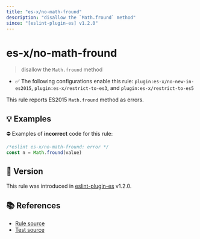 ```yaml
---
title: "es-x/no-math-fround"
description: "disallow the `Math.fround` method"
since: "[eslint-plugin-es] v1.2.0"
---
```


# es-x/no-math-fround
> disallow the `Math.fround` method

- ✅ The following configurations enable this rule: `plugin:es-x/no-new-in-es2015`, `plugin:es-x/restrict-to-es3`, and `plugin:es-x/restrict-to-es5`

This rule reports ES2015 `Math.fround` method as errors.

## 💡 Examples

⛔ Examples of **incorrect** code for this rule:

<eslint-playground type="bad">

```js
/*eslint es-x/no-math-fround: error */
const n = Math.fround(value)
```

</eslint-playground>

## 🚀 Version

This rule was introduced in [eslint-plugin-es] v1.2.0.

[eslint-plugin-es]: https://github.com/mysticatea/eslint-plugin-es

## 📚 References

- [Rule source](https://github.com/ota-meshi/eslint-plugin-es-x/blob/master/lib/rules/no-math-fround.js)
- [Test source](https://github.com/ota-meshi/eslint-plugin-es-x/blob/master/tests/lib/rules/no-math-fround.js)
